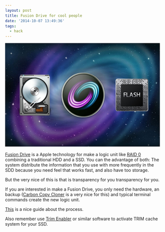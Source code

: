 ```yaml
---
layout: post
title: Fusion Drive for cool people
date: '2014-10-07 13:49:36'
tags:
  - hack
---
```


![](/images/fusion-drive-for-cool-people/pzdmd8t.jpeg)

[Fusion Drive](https://en.wikipedia.org/wiki/Fusion_Drive) is a Apple technology for make a logic unit like [RAID 0](https://en.wikipedia.org/wiki/Standard_RAID_levels#RAID_0) combining a traditional HDD and a SSD. You can the advantage of both: The system distribute the information that you use with more frequently in the SDD because you need feel that works fast, and also have too storage.


But the very nice of this is that is transparency for you transparency for you.

If you are interested in make a Fusion Drive, you only need the hardware, an backup ([Carbon Copy Cloner](https://bombich.com/) is a very nice for this) and typical terminal commands create the new logic unit.

[This](http://www.verschoren.com/blog/2013/8/19/mavericks-and-fusion-drive) is a nice guide about the process.

Also remember use [Trim Enabler](http://www.cindori.org/software/trimenabler/) or similar software to activate TRIM cache system for your SSD.
